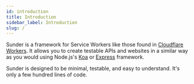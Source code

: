 ```yaml
---
id: introduction
title: Introduction
sidebar_label: Introduction
slug: /
---
```


Sunder is a framework for Service Workers like those found in [Cloudflare Workers](https://workers.cloudflare.com). It allows you to create testable APIs and websites in a similar way as you would using Node.js's [Koa](https://koajs.com) or [Express](https://expressjs.com) framework.

Sunder is designed to be minimal, testable, and easy to understand. It's only a few hundred lines of code.
